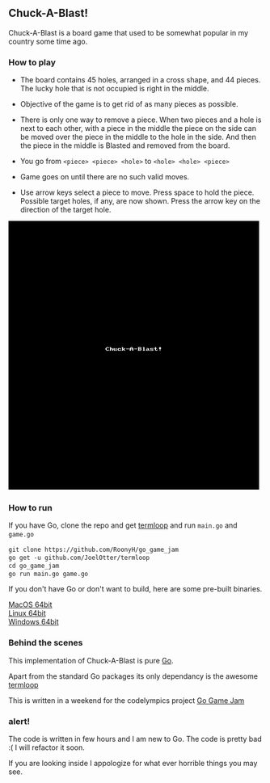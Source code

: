 ## Chuck-A-Blast!

Chuck-A-Blast is a board game that used to be somewhat popular in my country some time ago.

### How to play

* The board contains 45 holes, arranged in a cross shape, and 44 pieces. The lucky hole that is not occupied is right in the middle.

* Objective of the game is to get rid of as many pieces as possible.

* There is only one way to remove a piece. When two pieces and a hole is next to each other, with a piece in the middle the piece on the side can be moved over the piece in the middle to the hole in the side. And then the piece in the middle is Blasted and removed from the board.

* You go from `<piece> <piece> <hole>` to `<hole> <hole> <piece>`

* Game goes on until there are no such valid moves.

* Use arrow keys select a piece to move. Press space to hold the piece. Possible target holes, if any, are now shown. Press the arrow key on the direction of the target hole.

![](https://raw.githubusercontent.com/RoonyH/go_game_jam/master/sample.gif) 

### How to run
If you have Go,
clone the repo and get [termloop](https://github.com/JoelOtter/termloop) and run `main.go` and `game.go`

~~~
git clone https://github.com/RoonyH/go_game_jam
go get -u github.com/JoelOtter/termloop 
cd go_game_jam
go run main.go game.go
~~~

If you don't have Go or don't want to build, here are some pre-built binaries.

[MacOS 64bit](https://github.com/RoonyH/go_game_jam/raw/master/build/darwin64)  
[Linux 64bit](https://github.com/RoonyH/go_game_jam/raw/master/build/linux64)  
[Windows 64bit](https://github.com/RoonyH/go_game_jam/raw/master/build/darwin64)  

### Behind the scenes

This implementation of Chuck-A-Blast is pure [Go](https://golang.org/).

Apart from the standard Go packages its only dependancy is the awesome [termloop](https://github.com/JoelOtter/termloop)

This is written in a weekend for the codelympics project [Go Game Jam](https://codelympics.io/projects/2)

### alert!

The code is written in few hours and I am new to Go.
The code is pretty bad :( I will refactor it soon.

If you are looking inside I appologize for what ever horrible things you may see.
